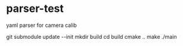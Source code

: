 # parser-test
yaml parser for camera calib

git submodule update --init
mkdir build
cd build
cmake ..
make
./main